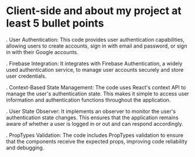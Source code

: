 Client-side and about my project at least 5 bullet points
=========================================================
. User Authentication: This code provides user authentication capabilities, allowing users to create accounts, sign in with email and password, or sign in with their Google accounts.

. Firebase Integration: It integrates with Firebase Authentication, a widely used authentication service, to manage user accounts securely and store user credentials.

. Context-Based State Management: The code uses React's context API to manage the user's authentication state. This makes it simple to access user information and authentication functions throughout the application.

. User State Observer: It implements an observer to monitor the user's authentication state changes. This ensures that the application remains aware of whether a user is logged in or out and can respond accordingly.

. PropTypes Validation: The code includes PropTypes validation to ensure that the components receive the expected props, improving code reliability and debugging.
